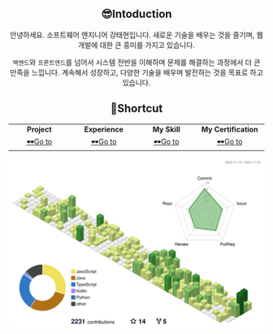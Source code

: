 <div align="center">
  
## 😎Intoduction

안녕하세요. 소프트웨어 엔지니어 강태현입니다. 새로운 기술을 배우는 것을 즐기며, 웹 개발에 대한 큰 흥미를 가지고 있습니다.

`백엔드`와 `프론트엔드`를 넘어서 시스템 전반을 이해하며 문제를 해결하는 과정에서 더 큰 만족을 느낍니다. 계속해서 성장하고, 다양한 기술을 배우며 발전하는 것을 목표로 하고 있습니다. 

## 🌟Shortcut
<table>
    <tr >
      <td align="center" width="150px"><strong>Project</strong></td>
      <td align="center" width="150px"><strong>Experience</strong></td>
      <td align="center" width="150px"><strong>My Skill</strong></td>
      <td align="center" width="150px"><strong>My Certification</strong></td>
    </tr>
    <tr>
      <td align="center" width="150px"><a href="./project.md">🕶️Go to</a></td>
      <td align="center" width="150px"><a href="./experience.md">🕶️Go to</a></td>
      <td align="center" width="150px"><a href="./my-skill.md">🕶️Go to</a></td>
      <td align="center" width="150px"><a href="./certification.md">🕶️Go to</a></td>
    </tr>
 </table>
</div>


![](./profile-3d-contrib/profile-green-animate.svg)
